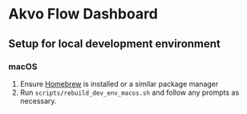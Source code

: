 # Akvo Flow Dashboard

## Setup for local development environment

### macOS
1. Ensure [Homebrew](http://brew.sh/) is installed or a similar package manager
1. Run `scripts/rebuild_dev_env_macos.sh` and follow any prompts as necessary.
